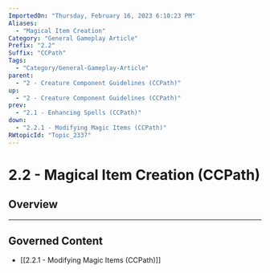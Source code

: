 ```yaml
---
ImportedOn: "Thursday, February 16, 2023 6:10:23 PM"
Aliases:
  - "Magical Item Creation"
Category: "General Gameplay Article"
Prefix: "2.2"
Suffix: "CCPath"
Tags:
  - "Category/General-Gameplay-Article"
parent:
  - "2 - Creature Component Guidelines (CCPath)"
up:
  - "2 - Creature Component Guidelines (CCPath)"
prev:
  - "2.1 - Enhancing Spells (CCPath)"
down:
  - "2.2.1 - Modifying Magic Items (CCPath)"
RWtopicId: "Topic_2337"
---
```

# 2.2 - Magical Item Creation (CCPath)
## Overview
---
## Governed Content
- [[2.2.1 - Modifying Magic Items (CCPath)]]

